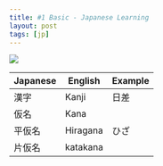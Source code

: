 ```yaml
---
title: #1 Basic - Japanese Learning
layout: post
tags: [jp]
---
```


![](https://s2.ax1x.com/2020/02/14/1XSHyt.jpg)

| Japanese | English  | Example     |
|----------|----------|-------------|
| 漢字     | Kanji    | 日差        |
| 仮名     | Kana     |  |
| 平仮名   | Hiragana | ひざ    |
| 片仮名   | katakana |             |
